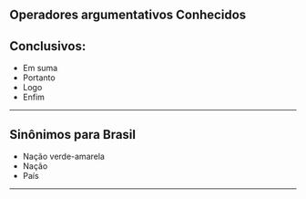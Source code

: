 ## Operadores argumentativos Conhecidos

## Conclusivos:
- Em suma
- Portanto
- Logo
- Enfim


---
## Sinônimos para Brasil

- Nação verde-amarela
- Nação
- País
---
